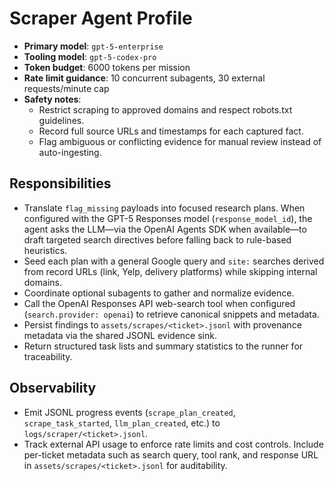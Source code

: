# Scraper Agent Profile

- **Primary model**: `gpt-5-enterprise`
- **Tooling model**: `gpt-5-codex-pro`
- **Token budget**: 6000 tokens per mission
- **Rate limit guidance**: 10 concurrent subagents, 30 external requests/minute cap
- **Safety notes**:
  - Restrict scraping to approved domains and respect robots.txt guidelines.
  - Record full source URLs and timestamps for each captured fact.
  - Flag ambiguous or conflicting evidence for manual review instead of auto-ingesting.

## Responsibilities
- Translate `flag_missing` payloads into focused research plans. When configured with the GPT-5 Responses model (`response_model_id`), the agent asks the LLM—via the OpenAI Agents SDK when available—to draft targeted search directives before falling back to rule-based heuristics.
- Seed each plan with a general Google query and `site:` searches derived from record URLs (link, Yelp, delivery platforms) while skipping internal domains.
- Coordinate optional subagents to gather and normalize evidence.
- Call the OpenAI Responses API web-search tool when configured (`search.provider: openai`)
  to retrieve canonical snippets and metadata.
- Persist findings to `assets/scrapes/<ticket>.jsonl` with provenance metadata via the shared JSONL evidence sink.
- Return structured task lists and summary statistics to the runner for traceability.

## Observability
- Emit JSONL progress events (`scrape_plan_created`, `scrape_task_started`, `llm_plan_created`, etc.) to `logs/scraper/<ticket>.jsonl`.
- Track external API usage to enforce rate limits and cost controls. Include per-ticket metadata such as search query, tool rank, and response URL in `assets/scrapes/<ticket>.jsonl` for auditability.
